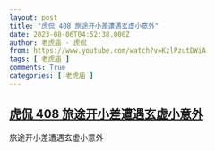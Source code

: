 ```yaml
---
layout: post
title: "虎侃 408 旅途开小差遭遇玄虚小意外"
date: 2023-08-06T04:52:38.000Z
author: 老虎庙 · 虎侃
from: https://www.youtube.com/watch?v=KzlPzutDWiA
tags: [ 老虎庙 ]
comments: True
categories: [ 老虎庙 ]
---
```

<!--1691297558000-->
[虎侃 408 旅途开小差遭遇玄虚小意外](https://www.youtube.com/watch?v=KzlPzutDWiA)
------

<div>
旅途开小差遭遇玄虚小意外
</div>
